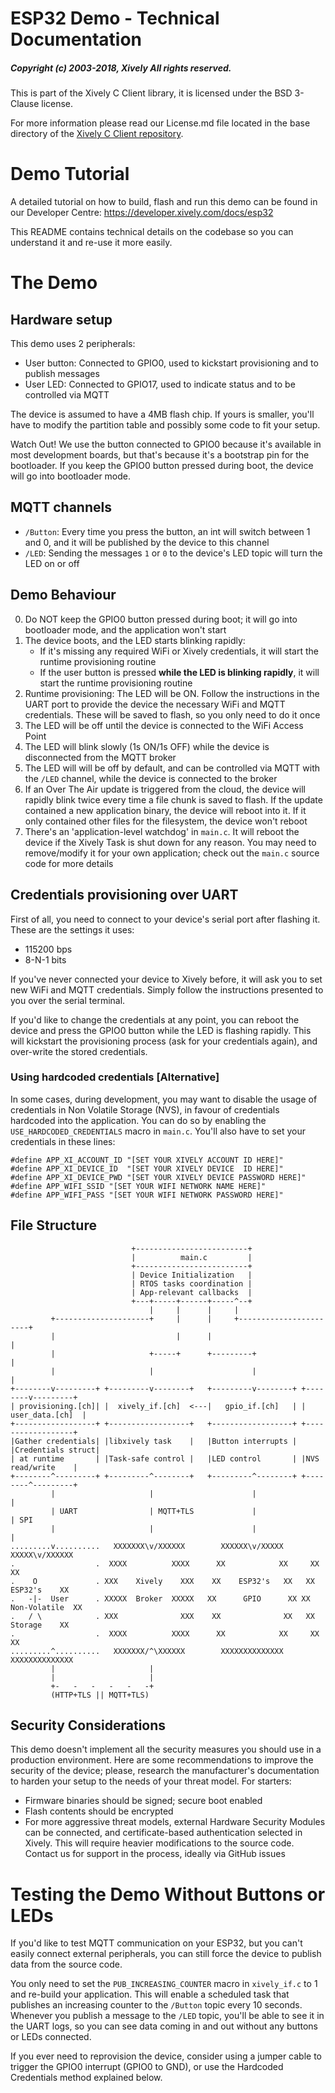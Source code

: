 ESP32 Demo - Technical Documentation
====================================

##### Copyright (c) 2003-2018, Xively All rights reserved.

This is part of the Xively C Client library, it is licensed under the BSD 3-Clause license.

For more information please read our License.md file located in the base directory of the [Xively C Client repository](https://github.com/xively/xively-client-c).

Demo Tutorial
=============

A detailed tutorial on how to build, flash and run this demo can be found in our
Developer Centre: https://developer.xively.com/docs/esp32

This README contains technical details on the codebase so you can understand it
and re-use it more easily.

The Demo
========

## Hardware setup

This demo uses 2 peripherals:

- User button: Connected to GPIO0, used to kickstart provisioning and to publish messages
- User LED: Connected to GPIO17, used to indicate status and to be controlled via MQTT

The device is assumed to have a 4MB flash chip. If yours is smaller, you'll
have to modify the partition table and possibly some code to fit your setup.

Watch Out! We use the button connected to GPIO0 because it's available in most
development boards, but that's because it's a bootstrap pin for the bootloader.
If you keep the GPIO0 button pressed during boot, the device will go into
bootloader mode.

## MQTT channels

- `/Button`: Every time you press the button, an int will switch between 1 and 0,
and it will be published by the device to this channel
- `/LED`: Sending the messages `1` or `0` to the device's LED topic will turn
the LED on or off

## Demo Behaviour

0. Do NOT keep the GPIO0 button pressed during boot; it will go into bootloader mode,
and the application won't start
1. The device boots, and the LED starts blinking rapidly:
    - If it's missing any required WiFi or Xively credentials, it will start the runtime provisioning routine
    - If the user button is pressed **while the LED is blinking rapidly**, it will start the runtime provisioning routine
2. Runtime provisioning: The LED will be ON. Follow the instructions in the UART
port to provide the device the necessary WiFi and MQTT credentials. These will
be saved to flash, so you only need to do it once
3. The LED will be off until the device is connected to the WiFi Access Point
4. The LED will blink slowly (1s ON/1s OFF) while the device is disconnected from
the MQTT broker
5. The LED will will be off by default, and can be controlled via MQTT with the `/LED`
channel, while the device is connected to the broker
6. If an Over The Air update is triggered from the cloud, the device will rapidly
blink twice every time a file chunk is saved to flash. If the update contained
a new application binary, the device will reboot into it. If it only contained
other files for the filesystem, the device won't reboot
7. There's an 'application-level watchdog' in `main.c`. It will reboot the device
if the Xively Task is shut down for any reason. You may need to remove/modify it
for your own application; check out the `main.c` source code for more details

## Credentials provisioning over UART

First of all, you need to connect to your device's serial port after flashing it.
These are the settings it uses:

- 115200 bps
- 8-N-1 bits

If you've never connected your device to Xively before, it will ask you to set
new WiFi and MQTT credentials. Simply follow the instructions presented to you
over the serial terminal.

If you'd like to change the credentials at any point, you can reboot the device
and press the GPIO0 button while the LED is flashing rapidly. This will kickstart
the provisioning process (ask for your credentials again), and over-write the
stored credentials.

### Using hardcoded credentials [Alternative]

In some cases, during development, you may want to disable the usage
of credentials in Non Volatile Storage (NVS), in favour of credentials hardcoded
into the application. You can do so by enabling the `USE_HARDCODED_CREDENTIALS`
macro in `main.c`. You'll also have to set your credentials in these lines:

```
#define APP_XI_ACCOUNT_ID "[SET YOUR XIVELY ACCOUNT ID HERE]"
#define APP_XI_DEVICE_ID  "[SET YOUR XIVELY DEVICE  ID HERE]"
#define APP_XI_DEVICE_PWD "[SET YOUR XIVELY DEVICE PASSWORD HERE]"
#define APP_WIFI_SSID "[SET YOUR WIFI NETWORK NAME HERE]"
#define APP_WIFI_PASS "[SET YOUR WIFI NETWORK PASSWORD HERE]"
```

## File Structure

```
                           +-------------------------+
                           |          main.c         |
                           +-------------------------+
                           | Device Initialization   |
                           | RTOS tasks coordination |
                           | App-relevant callbacks  |
                           +---+-----+------+-----^--+
                               |     |      |     |
         +---------------------+     |      |     +-----------------------+
         |                           |      |                             |
         |                     +-----+      +---------+                   |
         |                     |                      |                   |
+--------v---------+ +---------v--------+   +---------v--------+ +--------v---------+ 
| provisioning.[ch]| |  xively_if.[ch]  <---|   gpio_if.[ch]   | |  user_data.[ch]  | 
+------------------+ +------------------+   +------------------+ +------------------+ 
|Gather credentials| |libxively task    |   |Button interrupts | |Credentials struct| 
| at runtime       | |Task-safe control |   |LED control       | |NVS read/write    | 
+--------^---------+ +---------^--------+   +---------^--------+ +--------^---------+ 
         |                     |                      |                   |           
         | UART                | MQTT+TLS             |                   | SPI       
         |                     |                      |                   |           
.........v..........   XXXXXXX\v/XXXXXX        XXXXXX\v/XXXXX       XXXXX\v/XXXXXX    
.                  .  XXXX          XXXX      XX            XX     XX            XX   
.    O             . XXX    Xively    XXX    XX    ESP32's   XX   XX   ESP32's    XX  
.   -|-  User      . XXXXX  Broker  XXXXX   XX      GPIO      XX XX  Non-Volatile  XX 
.   / \            . XXX              XXX    XX              XX   XX   Storage    XX  
.                  .  XXXX          XXXX      XX            XX     XX            XX   
.........^..........   XXXXXXX/^\XXXXXX        XXXXXXXXXXXXXX       XXXXXXXXXXXXXX    
         |                     |                                                   
         |                     |
         +-   -   -   -   -   -+
         (HTTP+TLS || MQTT+TLS)
```

## Security Considerations

This demo doesn't implement all the security measures you should use in a production
environment. Here are some recommendations to improve the security of the device;
please, research the manufacturer's documentation to harden your setup to the needs
of your threat model. For starters:

- Firmware binaries should be signed; secure boot enabled
- Flash contents should be encrypted
- For more aggressive threat models, external Hardware Security Modules can be
connected, and certificate-based authentication selected in Xively. This will
require heavier modifications to the source code. Contact us for support in the
process, ideally via GitHub issues

Testing the Demo Without Buttons or LEDs
========================================

If you'd like to test MQTT communication on your ESP32, but you can't easily
connect external peripherals, you can still force the device to publish data
from the source code.

You only need to set the `PUB_INCREASING_COUNTER` macro in `xively_if.c` to 1
and re-build your application. This will enable a scheduled task that publishes
an increasing counter to the `/Button` topic every 10 seconds. Whenever you
publish a message to the `/LED` topic, you'll be able to see it in the UART
logs, so you can see data coming in and out without any buttons or LEDs connected.

If you ever need to reprovision the device, consider using a jumper cable to
trigger the GPIO0 interrupt (GPIO0 to GND), or use the Hardcoded Credentials
method explained below.
